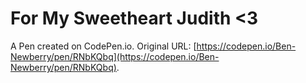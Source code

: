 # For My Sweetheart Judith <3

A Pen created on CodePen.io. Original URL: [https://codepen.io/Ben-Newberry/pen/RNbKQbq](https://codepen.io/Ben-Newberry/pen/RNbKQbq).

